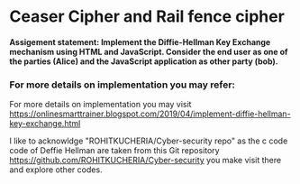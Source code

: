 # Ceaser Cipher and Rail fence cipher
#### Assigement statement: Implement the Diffie-Hellman Key Exchange mechanism using HTML and JavaScript. Consider the end user as one of the parties (Alice) and the JavaScript application as other party (bob). 

### For more details on implementation you may refer:
 For more details on implementation you may visit https://onlinesmarttrainer.blogspot.com/2019/04/implement-diffie-hellman-key-exchange.html 

I like to acknowldge "ROHITKUCHERIA/Cyber-security repo" as the c code code of Deffie Hellman are taken from this Git repository https://github.com/ROHITKUCHERIA/Cyber-security you make visit there and explore other codes.
    
